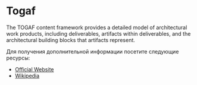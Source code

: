# Togaf

The TOGAF content framework provides a detailed model of architectural work products, including deliverables, artifacts within deliverables, and the architectural building blocks that artifacts represent.

Для получения дополнительной информации посетите следующие ресурсы:

- [Official Website](https://www.opengroup.org/togaf)
- [Wikipedia](https://en.wikipedia.org/wiki/The_Open_Group_Architecture_Framework)
